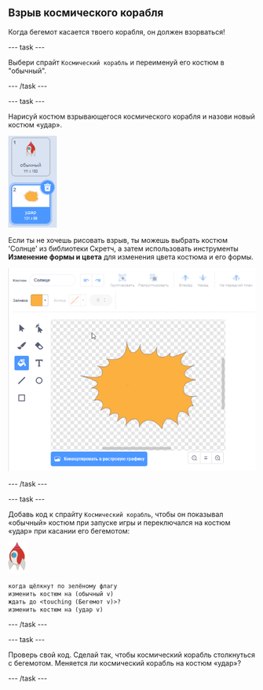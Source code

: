 ## Взрыв космического корабля

Когда бегемот касается твоего корабля, он должен взорваться!

--- task ---

Выбери спрайт `Космический корабль` и переименуй его костюм в "обычный".

--- /task ---

--- task ---

Нарисуй костюм взрывающегося космического корабля и назови новый костюм «удар».

![снимок экрана](images/invaders-spaceship-costumes.png)

Если ты не хочешь рисовать взрыв, ты можешь выбрать костюм 'Солнце' из библиотеки Скретч, а затем использовать инструменты **Изменение формы и цвета** для изменения цвета костюма и его формы.

![снимок экрана](images/invaders-sun.png)

--- /task ---

--- task ---

Добавь код к спрайту `Космический корабль`, чтобы он показывал «обычный» костюм при запуске игры и переключался на костюм «удар» при касании его бегемотом:

![спрайт ракета](images/rocket-sprite.png)

```blocks3
когда щёлкнут по зелёному флагу
изменить костюм на (обычный v)
ждать до <touching (Бегемот v)>?
изменить костюм на (удар v)
```

--- /task ---

--- task ---

Проверь свой код. Сделай так, чтобы космический корабль столкнуться с бегемотом. Меняется ли космический корабль на костюм «удар»?

--- /task ---